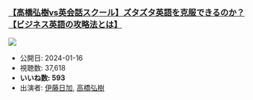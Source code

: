 ### [【高橋弘樹vs英会話スクール】ズタズタ英語を克服できるのか？【ビジネス英語の攻略法とは】](https://www.youtube.com/watch?v=bAhFgnlCNKk)
[![](https://img.youtube.com/vi/bAhFgnlCNKk/sddefault.jpg)](https://www.youtube.com/watch?v=bAhFgnlCNKk)
-   公開日: 2024-01-16
-   視聴数: 37,618
-   **いいね数: 593**
-   出演者: [伊藤日加](/rehacq_fan/people/伊藤日加 "wikilink"), [高橋弘樹](/rehacq_fan/people/高橋弘樹 "wikilink")
